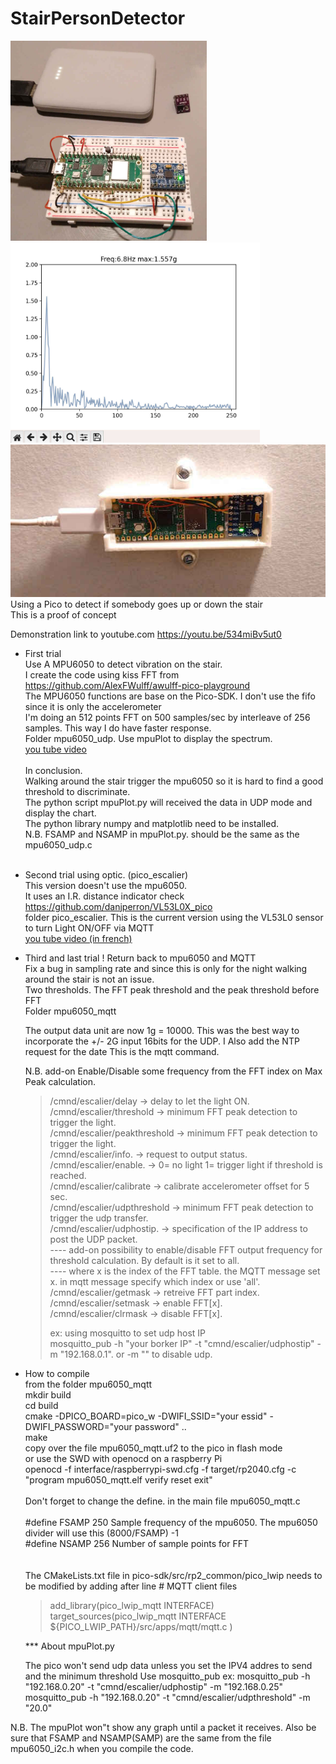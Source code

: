 # StairPersonDetector
<img src="pico_mpu6050.jpg" height=320><img src="mpu6050FFT.jpg" height=320>
<img src="picoWmpu6050_onstair.jpg"><br>
Using a Pico  to detect if somebody  goes up or down the stair<br>
This is a proof of concept <br>

Demonstration link to youtube.com <a href=https://youtu.be/534miBv5ut0>https://youtu.be/534miBv5ut0</a><br>

- First trial<br>
 Use A MPU6050 to detect vibration on the stair.<br>
 I create the code using kiss FFT from https://github.com/AlexFWulff/awulff-pico-playground <br>
 The MPU6050 functions  are base on the Pico-SDK. I don't use the fifo since it is only the accelerometer <br>
 I'm doing an 512 points  FFT on 500 samples/sec by interleave of 256 samples. This way I do have faster response.<br>
 Folder mpu6050_udp. Use mpuPlot to display the spectrum.<br>
 <a href="https://www.youtube.com/watch?v=534miBv5ut0"> you tube video</a><br>
 <br>In conclusion.<br>
  Walking around the stair trigger the mpu6050 so it is hard to find a good threshold to discriminate.<br>
  The python script mpuPlot.py will received the data in UDP mode and display the chart.<br>
  The python library numpy and matplotlib need to be installed.<br>
  N.B. FSAMP and NSAMP in mpuPlot.py. should be the same as the mpu6050_udp.c<br>
  <br>

- Second trial using optic. (pico_escalier)<br>
  This version doesn't use the mpu6050.<br>
  It uses an I.R. distance indicator check https://github.com/danjperron/VL53L0X_pico<br>
  folder pico_escalier.   This is the current version using the VL53L0 sensor to turn Light ON/OFF via MQTT<br>
  <a href="https://youtu.be/ci57-oai_Nk"> you tube video (in french)</a><br>
 
 
- Third and last trial !  Return back to mpu6050 and MQTT<br>
  Fix a bug in sampling rate and since this is only for the night walking around the stair is not an issue.<br>
  Two thresholds.  The FFT peak threshold and the peak threshold before FFT<br>
  Folder mpu6050_mqtt<br>
 
  The output data unit are now 1g = 10000.  This was the best way to incorporate the +/- 2G input 16bits for the UDP.
  I Also add the NTP request for the date
  This is the mqtt command.<br>

  N.B. add-on Enable/Disable some frequency from the FFT index on Max Peak calculation.
 
    <blockquote>/cmnd/escalier/delay -> delay to let the light ON.<br>
    /cmnd/escalier/threshold     -> minimum FFT peak detection to trigger the light.<br>
    /cmnd/escalier/peakthreshold -> minimum FFT peak detection to trigger the light.<br>
    /cmnd/escalier/info.         -> request to output status.<br>
    /cmnd/escalier/enable.       ->   0= no light  1= trigger light if threshold is reached.<br>
    /cmnd/escalier/calibrate     ->   calibrate accelerometer offset for 5 sec.<br>
    /cmnd/escalier/udpthreshold  -> minimum FFT peak detection to trigger the udp transfer.<br>
    /cmnd/escalier/udphostip.    -> specification of the IP address to post the UDP packet.<br>
    ---- add-on  possibility to enable/disable FFT output frequency for threshold calculation. By default is it set to all.<br>
    ---- where x is the index of the FFT table. the MQTT message set x.  in  mqtt message specify which index or use 'all'.<br>
    /cmnd/escalier/getmask       -> retreive FFT part index.<br>
    /cmnd/escalier/setmask       -> enable   FFT[x].<br>
    /cmnd/escalier/clrmask       -> disable  FFT[x].</lockquote>
 
  ex: using mosquitto to set udp host IP<br>
       mosquitto_pub -h "your borker IP" -t "cmnd/escalier/udphostip" -m "192.168.0.1".   or -m "" to disable udp.
  
       
- How to compile<br>
  from the folder mpu6050_mqtt<br>
  mkdir build<br>
  cd build<br>
  cmake -DPICO_BOARD=pico_w -DWIFI_SSID="your essid" -DWIFI_PASSWORD="your password" ..<br>
  make<br>
  copy over the file mpu6050_mqtt.uf2 to the pico in flash mode<br>
  or use the SWD with openocd on a raspberry Pi<br>
  openocd -f interface/raspberrypi-swd.cfg -f target/rp2040.cfg -c "program mpu6050_mqtt.elf verify reset exit"<br>
  <br>
  Don't forget to change the define. in the main file mpu6050_mqtt.c<br>
  <br>
  #define FSAMP 250         Sample frequency of the mpu6050. The mpu6050 divider will use this (8000/FSAMP) -1<br>
  #define NSAMP 256         Number of sample points for FFT<br><br>       
  The CMakeLists.txt file in pico-sdk/src/rp2_common/pico_lwip needs to be modified by adding after line   # MQTT client files<br>
    <blockquote>add_library(pico_lwip_mqtt INTERFACE)
    target_sources(pico_lwip_mqtt INTERFACE<br>
            ${PICO_LWIP_PATH}/src/apps/mqtt/mqtt.c
            )</blockquote>  

  *** About mpuPlot.py

  The pico won't send udp data unless you set the IPV4 addres to send and the minimum threshold
    Use mosquitto_pub
  ex:
    mosquitto_pub -h "192.168.0.20" -t "cmnd/escalier/udphostip" -m "192.168.0.25"
    mosquitto_pub -h "192.168.0.20" -t "cmnd/escalier/udpthreshold" -m "20.0"
  
N.B. The mpuPlot won"t show any graph until a packet it receives.
     Also be sure that FSAMP and NSAMP(SAMP) are the same from the file mpu6050_i2c.h when you compile the code.

  
  
  
 
